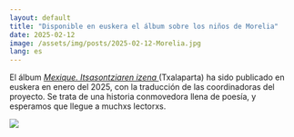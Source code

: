 ```yaml
---
layout: default
title: "Disponible en euskera el álbum sobre los niños de Morelia"
date: 2025-02-12
image: /assets/img/posts/2025-02-12-Morelia.jpg
lang: es
---
```

El álbum <i><a href="https://www.txalaparta.eus/eu/liburuak/mexique-itsasontziaren-izena" target="_blank">Mexique. Itsasontziaren izena </a></i> (Txalaparta) ha sido publicado en euskera en enero del 2025, con la traducción de las coordinadoras del proyecto. Se trata de una historia conmovedora llena de poesía, y esperamos que llegue a muchxs lectorxs.

<a href="https://amaraberri.eus/" target="_blank"><img src="http://www.gatai.eus/assets/img/posts/2025-02-15-DonostiakoAmaraBerri.jpg"></a>
